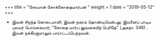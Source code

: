 ﻿+++
title = "சேரமான் கோக்கோதைமார்பன்  "
weight = 1
date = "2019-05-12"
+++


-  இவன் சிறந்த கொடையாளி; இவன் நகரம் தொண்டியென்பது; இவனைப் பாடிய புலவர் பொய்கையார்; “கோதை மார்ப னுவகையிற் பெரிதே” (அகநா. 346) . இவன் நக்கீரனாராலும் பாராட்டப்பெற்றவன். 
  
